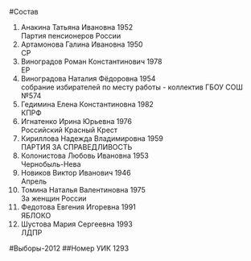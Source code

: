 #Состав
1. Анакина Татьяна Ивановна 1952   
    Партия пенсионеров России
2. Артамонова Галина Ивановна 1950   
    СР
3. Виноградов Роман Константинович 1978   
    ЕР
4. Виноградова Наталия Фёдоровна 1954   
    собрание избирателей по месту работы - коллектив ГБОУ СОШ №574
5. Гедимина Елена Константиновна 1982   
    КПРФ
6. Игнатенко Ирина Юрьевна 1976   
    Российский Красный Крест
7. Кириллова Надежда Владимировна 1959   
    ПАРТИЯ ЗА СПРАВЕДЛИВОСТЬ
8. Колонистова Любовь Ивановна 1953   
    Чернобыль-Нева
9. Новиков Виктор Иванович 1946   
    Апрель
10. Томина Наталья Валентиновна 1975   
    За женщин России
11. Федотова Евгения Игоревна 1991   
    ЯБЛОКО
12. Шустова Мария Сергеевна 1993   
    ЛДПР

#Выборы-2012
##Номер УИК
1293